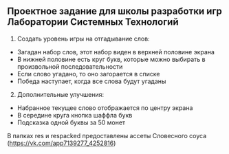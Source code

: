 
## Проектное задание для школы разработки игр Лаборатории Системных Технологий                                                               

1. Создать уровень игры на отгадывание слов: 

- Загадан набор слов, этот набор виден в верхней половине экрана
- В нижней половине есть круг букв, которые можно выбирать в произвольной последовательности
- Если слово угадано, то оно загорается в списке
- Победа наступает, когда все слова будут угаданы

2. Дополнительные улучшения:

- Набранное текущее слово отображается по центру экрана
- В середине круга кнопка шаффла букв
- Подсказка одной буквы за 50 монет

В папках res и respacked предоставлены ассеты Словесного соуса (https://vk.com/app7139277_4252816)
